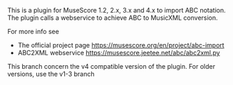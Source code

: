 This is a plugin for MuseScore 1.2, 2.x, 3.x and 4.x to import ABC notation. The plugin calls a webservice to achieve ABC to MusicXML conversion.

For more info see 

   - The official project page https://musescore.org/en/project/abc-import
   - ABC2XML webservice https://musescore.jeetee.net/abc/abc2xml.py

This branch concern the v4 compatible version of the plugin.
For older versions, use the v1-3 branch
